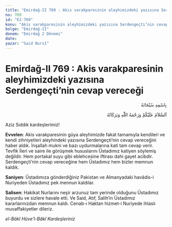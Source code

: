 ```yaml
---
title: "Emirdağ-II 769 : Akis varakparesinin aleyhimizdeki yazısına Serdengeçti’nin cevap vereceği"
no: 769
id: "E2-769"
konu: "Akis varakparesinin aleyhimizdeki yazısına Serdengeçti’nin cevap vereceği"
bolge: "Emirdağ-II"
donem: "Emirdağ 2 Dönemi"
date: 
yazar: "Said Nursî"
---
```


# Emirdağ-II 769 : Akis varakparesinin aleyhimizdeki yazısına Serdengeçti’nin cevap vereceği

<p class="arabic" dir="rtl" title="Meal: “Her türlü noksan sıfatlardan yüce olan Allah’ın adıyla.”">بِاسْمِهِ سُبْحَانَهُ</p>

<p class="arabic" dir="rtl" title="Meal: “Allah’ın selâmı, rahmeti ve bereketleri, üzerinize olsun.”">اَلسَّلاَمُ عَلَيْكُمْ وَرَحْمَةُ اللّٰهِ وَبَرَكَاتُهُ</p>

Aziz Sıddık kardeşlerimiz!

**Evvelen**: Akis varakparesinin güya aleyhimizde fakat tamamıyla kendileri ve kendi zihniyetleri aleyhindeki yazısına Serdengeçti’nin cevap vereceğini haber aldık. İnşallah mukni ve bazı uydurmalarına kati tam cevap verir. Tevfik İleri ve saire ile görüşmek hususlarını Üstadımız katiyen söylemiş değildir. Hem portakal suyu gibi eblehcesine iftirası dahi gayet acibdir. Serdengeçti’nin cevap vereceğine hem Üstadımız hem bizler memnun kaldık.

**Saniyen**: Üstadımıza gönderdiğiniz Pakistan ve Almanyadaki havâdis-i Nuriyeden Üstadımız pek mennun kaldılar.

**Salisen**: Hakikat Nurlarını neşir arzunuz tam yerinde olduğunu Üstadımız buyurdu ve sizlere havale etti. Ve Said, Atıf, Salih’in Üstadımız kararlarınızdan memnun kaldı. Cenab-ı Haktan hizmet-i Nuriyede ihlaslı muvaffakiyetler dileriz.

*el-Bâkî Hüve’l-Bâkî*
*Kardeşleriniz*

[^1]: Hizmette muvaffakiyetin esası ve sırrı ihlas olduğuna binaen istişare ile ve müdavele-i efkar ile kalben ve aklen icabında bedenen yardım ile yapılan hizmetler hem tesirli, hem makbul, hem muvaffakiyetle oluyor, neticeleniyor.
